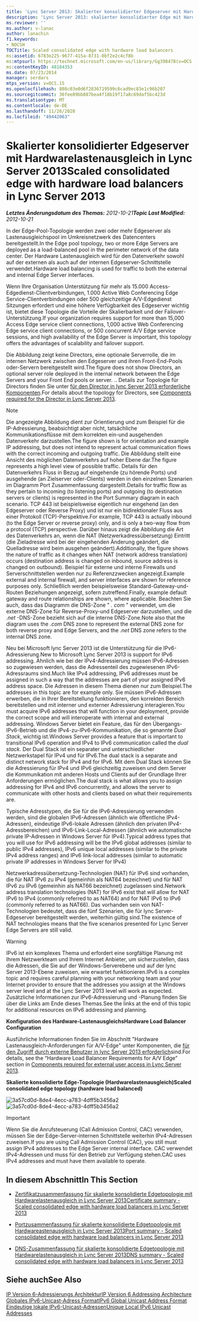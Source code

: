 ```yaml
---
title: 'Lync Server 2013: Skalierter konsolidierter Edgeserver mit Hardwarelastenausgleich'
description: 'Lync Server 2013: skalierter konsolidierter Edge mit Hardware-Lastenausgleichsgeräten.'
ms.reviewer: ''
ms.author: v-lanac
author: lanachin
f1.keywords:
- NOCSH
TOCTitle: Scaled consolidated edge with hardware load balancers
ms:assetid: 6783e225-9677-415a-8731-0bf2e2c4cf8b
ms:mtpsurl: https://technet.microsoft.com/en-us/library/Gg398478(v=OCS.15)
ms:contentKeyID: 48184353
ms.date: 07/23/2014
manager: serdars
mtps_version: v=OCS.15
ms.openlocfilehash: 808c03e0d6f2836719599c6cad9ec83e1c96b207
ms.sourcegitcommit: 36fee89bb887bea4f18b19f17a8c69daf5bc423d
ms.translationtype: MT
ms.contentlocale: de-DE
ms.lasthandoff: 11/26/2020
ms.locfileid: "49442063"
---
```

# <a name="scaled-consolidated-edge-with-hardware-load-balancers-in-lync-server-2013"></a><span data-ttu-id="82607-103">Skalierter konsolidierter Edgeserver mit Hardwarelastenausgleich in Lync Server 2013</span><span class="sxs-lookup"><span data-stu-id="82607-103">Scaled consolidated edge with hardware load balancers in Lync Server 2013</span></span>

<div data-xmlns="http://www.w3.org/1999/xhtml">

<div class="topic" data-xmlns="http://www.w3.org/1999/xhtml" data-msxsl="urn:schemas-microsoft-com:xslt" data-cs="https://msdn.microsoft.com/">

<div data-asp="https://msdn2.microsoft.com/asp">



</div>

<div id="mainSection">

<div id="mainBody"><span data-ttu-id="82607-104">

<span> </span></span><span class="sxs-lookup"><span data-stu-id="82607-104">

<span> </span></span></span>

<span data-ttu-id="82607-105">_**Letztes Änderungsdatum des Themas:** 2012-10-21_</span><span class="sxs-lookup"><span data-stu-id="82607-105">_**Topic Last Modified:** 2012-10-21_</span></span>

<span data-ttu-id="82607-106">In der Edge-Pool-Topologie werden zwei oder mehr Edgeserver als Lastenausgleichspool im Umkreisnetzwerk des Datencenters bereitgestellt.</span><span class="sxs-lookup"><span data-stu-id="82607-106">In the Edge pool topology, two or more Edge Servers are deployed as a load-balanced pool in the perimeter network of the data center.</span></span> <span data-ttu-id="82607-107">Der Hardware Lastenausgleich wird für den Datenverkehr sowohl auf der externen als auch auf der internen Edgeserver-Schnittstelle verwendet.</span><span class="sxs-lookup"><span data-stu-id="82607-107">Hardware load balancing is used for traffic to both the external and internal Edge Server interfaces.</span></span>

<span data-ttu-id="82607-108">Wenn Ihre Organisation Unterstützung für mehr als 15.000 Access-Edgedienst-Clientverbindungen, 1.000 Active Web Conferencing Edge Service-Clientverbindungen oder 500 gleichzeitige A/V-Edgedienst Sitzungen erfordert und eine höhere Verfügbarkeit des Edgeserver wichtig ist, bietet diese Topologie die Vorteile der Skalierbarkeit und der Failover-Unterstützung.</span><span class="sxs-lookup"><span data-stu-id="82607-108">If your organization requires support for more than 15,000 Access Edge service client connections, 1,000 active Web Conferencing Edge service client connections, or 500 concurrent A/V Edge service sessions, and high availability of the Edge Server is important, this topology offers the advantages of scalability and failover support.</span></span>

<span data-ttu-id="82607-109">Die Abbildung zeigt keine Directors, eine optionale Serverrolle, die im internen Netzwerk zwischen den Edgeserver und ihren Front-End-Pools oder-Servern bereitgestellt wird.</span><span class="sxs-lookup"><span data-stu-id="82607-109">The figure does not show Directors, an optional server role deployed in the internal network between the Edge Servers and your Front End pools or server.</span></span> <span data-ttu-id="82607-110">.</span><span class="sxs-lookup"><span data-stu-id="82607-110">.</span></span> <span data-ttu-id="82607-111">Details zur Topologie für Directors finden Sie unter [für den Director in lync Server 2013 erforderliche Komponenten](lync-server-2013-components-required-for-the-director.md).</span><span class="sxs-lookup"><span data-stu-id="82607-111">For details about the topology for Directors, see [Components required for the Director in Lync Server 2013](lync-server-2013-components-required-for-the-director.md).</span></span>

<div>


> [!NOTE]  
> <span data-ttu-id="82607-112">Die angezeigte Abbildung dient zur Orientierung und zum Beispiel für die IP-Adressierung, beabsichtigt aber nicht, tatsächliche Kommunikationsflüsse mit dem korrekten ein-und ausgehenden Datenverkehr darzustellen.</span><span class="sxs-lookup"><span data-stu-id="82607-112">The figure shown is for orientation and example IP addressing, but does not intend to represent actual communication flows with the correct incoming and outgoing traffic.</span></span> <span data-ttu-id="82607-113">Die Abbildung stellt eine Ansicht des möglichen Datenverkehrs auf hoher Ebene dar.</span><span class="sxs-lookup"><span data-stu-id="82607-113">The figure represents a high level view of possible traffic.</span></span> <span data-ttu-id="82607-114">Details für den Datenverkehrs Fluss in Bezug auf eingehende (zu hörende Ports) und ausgehende (an Zielserver oder-Clients) werden in den einzelnen Szenarien im Diagramm Port Zusammenfassung dargestellt.</span><span class="sxs-lookup"><span data-stu-id="82607-114">Details for traffic flow as they pertain to incoming (to listening ports) and outgoing (to destination servers or clients) is represented in the Port Summary diagram in each scenario.</span></span> <span data-ttu-id="82607-115">TCP 443 ist beispielsweise eigentlich nur eingehend (an den Edgeserver oder Reverse Proxy) und ist nur ein bidirektionaler Fluss aus einer Protokoll (TCP)-Perspektive.</span><span class="sxs-lookup"><span data-stu-id="82607-115">For example, TCP 443 is actually inbound (to the Edge Server or reverse proxy) only, and is only a two-way flow from a protocol (TCP) perspective.</span></span> <span data-ttu-id="82607-116">Darüber hinaus zeigt die Abbildung die Art des Datenverkehrs an, wenn die NAT (Netzwerkadressübersetzung) Eintritt (die Zieladresse wird bei der eingehenden Änderung geändert, die Quelladresse wird beim ausgehen geändert).</span><span class="sxs-lookup"><span data-stu-id="82607-116">Additionally, the figure shows the nature of traffic as it changes when NAT (network address translation) occurs (destination address is changed on inbound, source address is changed on outbound).</span></span> <span data-ttu-id="82607-117">Beispiel für externe und interne Firewalls und Serverschnittstellen werden nur zu Referenzzwecken angezeigt.</span><span class="sxs-lookup"><span data-stu-id="82607-117">Example external and internal firewall, and server interfaces are shown for reference purposes only.</span></span> <span data-ttu-id="82607-118">Schließlich werden beispielsweise Standard-Gateway-und-Routen Beziehungen angezeigt, sofern zutreffend.</span><span class="sxs-lookup"><span data-stu-id="82607-118">Finally, example default gateway and route relationships are shown, where applicable.</span></span> <span data-ttu-id="82607-119">Beachten Sie auch, dass das Diagramm die DNS-Zone " <EM>. com</EM> " verwendet, um die externe DNS-Zone für Reverse-Proxy-und Edgeserver darzustellen, und die <EM>.net</EM> -DNS-Zone bezieht sich auf die interne DNS-Zone.</span><span class="sxs-lookup"><span data-stu-id="82607-119">Note also that the diagram uses the <EM>.com</EM> DNS zone to represent the external DNS zone for both reverse proxy and Edge Servers, and the <EM>.net</EM> DNS zone refers to the internal DNS zone.</span></span>



</div>

<span data-ttu-id="82607-120">Neu bei Microsoft lync Server 2013 ist die Unterstützung für die IPv6-Adressierung.</span><span class="sxs-lookup"><span data-stu-id="82607-120">New to Microsoft Lync Server 2013 is support for IPv6 addressing.</span></span> <span data-ttu-id="82607-121">Ähnlich wie bei der IPv4-Adressierung müssen IPv6-Adressen so zugewiesen werden, dass die Adressenteil des zugewiesenen IPv6-Adressraums sind.</span><span class="sxs-lookup"><span data-stu-id="82607-121">Much like IPv4 addressing, IPv6 addresses must be assigned in such a way that the addresses are part of your assigned IPv6 address space.</span></span> <span data-ttu-id="82607-122">Die Adressen in diesem Thema dienen nur zum Beispiel.</span><span class="sxs-lookup"><span data-stu-id="82607-122">The addresses in this topic are for example only.</span></span> <span data-ttu-id="82607-123">Sie müssen IPv6-Adressen erwerben, die in Ihrer Bereitstellung funktionieren, den korrekten Bereich bereitstellen und mit interner und externer Adressierung interagieren.</span><span class="sxs-lookup"><span data-stu-id="82607-123">You must acquire IPv6 addresses that will function in your deployment, provide the correct scope and will interoperate with internal and external addressing.</span></span> <span data-ttu-id="82607-124">Windows Server bietet ein Feature, das für den Übergangs-IPv6-Betrieb und die IPv4-zu-IPv6-Kommunikation, die so genannte *Dual Stack*, wichtig ist.</span><span class="sxs-lookup"><span data-stu-id="82607-124">Windows Server provides a feature that is important to transitional IPv6 operation and IPv4 to IPv6 communication called the *dual stack*.</span></span> <span data-ttu-id="82607-125">Der Dual Stack ist ein separater und unterschiedlicher Netzwerkstapel für IPv4 und für IPv6.</span><span class="sxs-lookup"><span data-stu-id="82607-125">The dual stack is a separate and distinct network stack for IPv4 and for IPv6.</span></span> <span data-ttu-id="82607-126">Mit dem Dual Stack können Sie die Adressierung für IPv4 und IPv6 gleichzeitig zuweisen und dem Server die Kommunikation mit anderen Hosts und Clients auf der Grundlage Ihrer Anforderungen ermöglichen.</span><span class="sxs-lookup"><span data-stu-id="82607-126">The dual stack is what allows you to assign addressing for IPv4 and IPv6 concurrently, and allows the server to communicate with other hosts and clients based on what their requirements are.</span></span>

<span data-ttu-id="82607-127">Typische Adresstypen, die Sie für die IPv6-Adressierung verwenden werden, sind die globalen IPv6-Adressen (ähnlich wie öffentliche IPv4-Adressen), eindeutige IPv6-lokale Adressen (ähnlich den privaten IPv4-Adressbereichen) und IPv6-Link-Local-Adressen (ähnlich wie automatische private IP-Adressen in Windows Server für IPv4).</span><span class="sxs-lookup"><span data-stu-id="82607-127">Typical address types that you will use for IPv6 addressing will be the IPv6 global addresses (similar to public IPv4 addresses), IPv6 unique local addresses (similar to the private IPv4 address ranges) and IPv6 link-local addresses (similar to automatic private IP addresses in Windows Server for IPv4)</span></span>

<span data-ttu-id="82607-128">Netzwerkadressübersetzung-Technologien (NAT) für IPv6 sind vorhanden, die für NAT IPv6 zu IPv4 (gemeinhin als NAT64 bezeichnet) und für NAT IPv6 zu IPv6 (gemeinhin als NAT66 bezeichnet) zugelassen sind.</span><span class="sxs-lookup"><span data-stu-id="82607-128">Network address translation technologies (NAT) for IPv6 exist that will allow for NAT IPv6 to IPv4 (commonly referred to as NAT64) and for NAT IPv6 to IPv6 (commonly referred to as NAT66).</span></span> <span data-ttu-id="82607-129">Das vorhanden sein von NAT-Technologien bedeutet, dass die fünf Szenarien, die für lync Server-Edgeserver bereitgestellt werden, weiterhin gültig sind.</span><span class="sxs-lookup"><span data-stu-id="82607-129">The existence of NAT technologies means that the five scenarios presented for Lync Server Edge Servers are still valid.</span></span>

<div>


> [!WARNING]  
> <span data-ttu-id="82607-130">IPv6 ist ein komplexes Thema und erfordert eine sorgfältige Planung mit Ihrem Netzwerkteam und Ihrem Internet Anbieter, um sicherzustellen, dass die Adressen, die Sie auf der Windows-Serverebene und auf der lync Server 2013-Ebene zuweisen, wie erwartet funktionieren.</span><span class="sxs-lookup"><span data-stu-id="82607-130">IPv6 is a complex topic and requires careful planning with your networking team and your Internet provider to ensure that the addresses you assign at the Windows server level and at the Lync Server 2013 level will work as expected.</span></span> <span data-ttu-id="82607-131">Zusätzliche Informationen zur IPv6-Adressierung und -Planung finden Sie über die Links am Ende dieses Themas.</span><span class="sxs-lookup"><span data-stu-id="82607-131">See the links at the end of this topic for additional resources on IPv6 addressing and planning.</span></span>



</div>

<span data-ttu-id="82607-132">**Konfiguration des Hardware-Lastenausgleichs**</span><span class="sxs-lookup"><span data-stu-id="82607-132">**Hardware Load Balancer Configuration**</span></span>

<span data-ttu-id="82607-133">Ausführliche Informationen finden Sie im Abschnitt "Hardware Lastenausgleich-Anforderungen für A/V-Edge" unter Komponenten, die [für den Zugriff durch externe Benutzer in lync Server 2013 erforderlich](lync-server-2013-components-required-for-external-user-access.md)sind.</span><span class="sxs-lookup"><span data-stu-id="82607-133">For details, see the “Hardware Load Balancer Requirements for A/V Edge” section in [Components required for external user access in Lync Server 2013](lync-server-2013-components-required-for-external-user-access.md).</span></span>

<span data-ttu-id="82607-134">**Skalierte konsolidierte Edge-Topologie (Hardwarelastenausgleich)**</span><span class="sxs-lookup"><span data-stu-id="82607-134">**Scaled consolidated edge topology (hardware load balanced)**</span></span>

<span data-ttu-id="82607-135">![3a57cd0d-8de4-4ecc-a783-4dff5b3456a2](images/Gg398478.3a57cd0d-8de4-4ecc-a783-4dff5b3456a2(OCS.15).jpg "3a57cd0d-8de4-4ecc-a783-4dff5b3456a2")</span><span class="sxs-lookup"><span data-stu-id="82607-135">![3a57cd0d-8de4-4ecc-a783-4dff5b3456a2](images/Gg398478.3a57cd0d-8de4-4ecc-a783-4dff5b3456a2(OCS.15).jpg "3a57cd0d-8de4-4ecc-a783-4dff5b3456a2")</span></span>

<div>


> [!IMPORTANT]  
> <span data-ttu-id="82607-136">Wenn Sie die Anrufsteuerung (Call Admission Control, CAC) verwenden, müssen Sie der Edge-Server-internen Schnittstelle weiterhin IPv4-Adressen zuweisen.</span><span class="sxs-lookup"><span data-stu-id="82607-136">If you are using Call Admission Control (CAC), you still must assign IPv4 addresses to the Edge Server internal interface.</span></span> <span data-ttu-id="82607-137">CAC verwendet IPv4-Adressen und muss für den Betrieb zur Verfügung stehen.</span><span class="sxs-lookup"><span data-stu-id="82607-137">CAC uses IPv4 addresses and must have them available to operate.</span></span>



</div>

<div>

## <a name="in-this-section"></a><span data-ttu-id="82607-138">In diesem Abschnitt</span><span class="sxs-lookup"><span data-stu-id="82607-138">In This Section</span></span>

  - [<span data-ttu-id="82607-139">Zertifikatzusammenfassung für skalierte konsolidierte Edgetopologie mit Hardwarelastenausgleich in Lync Server 2013</span><span class="sxs-lookup"><span data-stu-id="82607-139">Certificate summary - Scaled consolidated edge with hardware load balancers in Lync Server 2013</span></span>](lync-server-2013-certificate-summary-scaled-consolidated-edge-with-hardware-load-balancers.md)

  - [<span data-ttu-id="82607-140">Portzusammenfassung für skalierte konsolidierte Edgetopologie mit Hardwareastenausgleich in Lync Server 2013</span><span class="sxs-lookup"><span data-stu-id="82607-140">Port summary - Scaled consolidated edge with hardware load balancers in Lync Server 2013</span></span>](lync-server-2013-port-summary-scaled-consolidated-edge-with-hardware-load-balancers.md)

  - [<span data-ttu-id="82607-141">DNS-Zusammenfassung für skalierte konsolidierte Edgetopologie mit Hardwarelastenausgleich in Lync Server 2013</span><span class="sxs-lookup"><span data-stu-id="82607-141">DNS summary - Scaled consolidated edge with hardware load balancers in Lync Server 2013</span></span>](lync-server-2013-dns-summary-scaled-consolidated-edge-with-hardware-load-balancers.md)

</div>

<div>

## <a name="see-also"></a><span data-ttu-id="82607-142">Siehe auch</span><span class="sxs-lookup"><span data-stu-id="82607-142">See Also</span></span>


[<span data-ttu-id="82607-143">IP Version 6-Adressierungs Architektur</span><span class="sxs-lookup"><span data-stu-id="82607-143">IP Version 6 Addressing Architecture</span></span>](https://tools.ietf.org/html/rfc4291)  
[<span data-ttu-id="82607-144">Globales IPv6-Unicast-Adress Format</span><span class="sxs-lookup"><span data-stu-id="82607-144">IPv6 Global Unicast Address Format</span></span>](https://tools.ietf.org/html/rfc3587)  
[<span data-ttu-id="82607-145">Eindeutige lokale IPv6-Unicast-Adressen</span><span class="sxs-lookup"><span data-stu-id="82607-145">Unique Local IPv6 Unicast Addresses</span></span>](https://tools.ietf.org/html/rfc4193)  
  

<span data-ttu-id="82607-146"></div>

</div>

<span> </span>

</div>

</div>

</span><span class="sxs-lookup"><span data-stu-id="82607-146"></div>

</div>

<span> </span>

</div>

</div>

</span></span></div>

